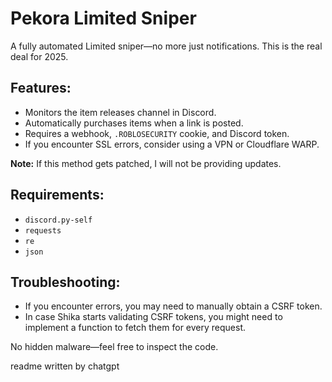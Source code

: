 # Pekora Limited Sniper  

A fully automated Limited sniper—no more just notifications. This is the real deal for 2025.  

## Features:  
- Monitors the item releases channel in Discord.  
- Automatically purchases items when a link is posted.  
- Requires a webhook, `.ROBLOSECURITY` cookie, and Discord token.  
- If you encounter SSL errors, consider using a VPN or Cloudflare WARP.  

**Note:** If this method gets patched, I will not be providing updates.  

## Requirements:  
- `discord.py-self`  
- `requests`  
- `re`  
- `json`  

## Troubleshooting:  
- If you encounter errors, you may need to manually obtain a CSRF token.  
- In case Shika starts validating CSRF tokens, you might need to implement a function to fetch them for every request.  

No hidden malware—feel free to inspect the code.

readme written by chatgpt
